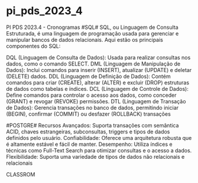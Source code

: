 # pi_pds_2023_4
PI PDS 2023.4 - Cronogramas
#SQL#
SQL, ou Linguagem de Consulta Estruturada, é uma linguagem de programação usada para gerenciar e manipular bancos de dados relacionais. Aqui estão os principais componentes do SQL:

DQL (Linguagem de Consulta de Dados): Usada para realizar consultas nos dados, como o comando SELECT.
DML (Linguagem de Manipulação de Dados): Inclui comandos para inserir (INSERT), atualizar (UPDATE) e deletar (DELETE) dados.
DDL (Linguagem de Definição de Dados): Contém comandos para criar (CREATE), alterar (ALTER) e excluir (DROP) estruturas de dados como tabelas e índices.
DCL (Linguagem de Controle de Dados): Define comandos para controlar o acesso aos dados, como conceder (GRANT) e revogar (REVOKE) permissões.
DTL (Linguagem de Transação de Dados): Gerencia transações no banco de dados, permitindo iniciar (BEGIN), confirmar (COMMIT) ou desfazer (ROLLBACK) transações

#POSTGRE#
Recursos Avançados: Suporta transações com semântica ACID, chaves estrangeiras, subconsultas, triggers e tipos de dados definidos pelo usuário.
Confiabilidade: Oferece uma arquitetura robusta que é altamente estável e fácil de manter.
Desempenho: Utiliza índices e técnicas como Full-Text Search para otimizar consultas e o acesso a dados.
Flexibilidade: Suporta uma variedade de tipos de dados não relacionais e relacionais

CLASSROM 
